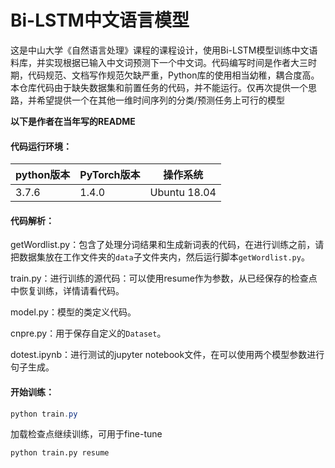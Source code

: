 # Bi-LSTM中文语言模型

这是中山大学《自然语言处理》课程的课程设计，使用Bi-LSTM模型训练中文语料库，并实现根据已输入中文词预测下一个中文词。代码编写时间是作者大三时期，代码规范、文档写作规范欠缺严重，Python库的使用相当幼稚，耦合度高。本仓库代码由于缺失数据集和前置任务的代码，并不能运行。仅再次提供一个思路，并希望提供一个在其他一维时间序列的分类/预测任务上可行的模型

**以下是作者在当年写的README**

#### 代码运行环境：

| python版本 | PyTorch版本 | 操作系统     |
| ---------- | ----------- | ------------ |
| 3.7.6      | 1.4.0       | Ubuntu 18.04 |

#### 代码解析：

getWordlist.py：包含了处理分词结果和生成新词表的代码，在进行训练之前，请把数据集放在工作文件夹的`data`子文件夹内，然后运行脚本`getWordlist.py`。

train.py：进行训练的源代码：可以使用resume作为参数，从已经保存的检查点中恢复训练，详情请看代码。

model.py：模型的类定义代码。

cnpre.py：用于保存自定义的`Dataset`。

dotest.ipynb：进行测试的jupyter notebook文件，在可以使用两个模型参数进行句子生成。



#### 开始训练：

```powershell
python train.py 
```

加载检查点继续训练，可用于fine-tune

```pow
python train.py resume
```
